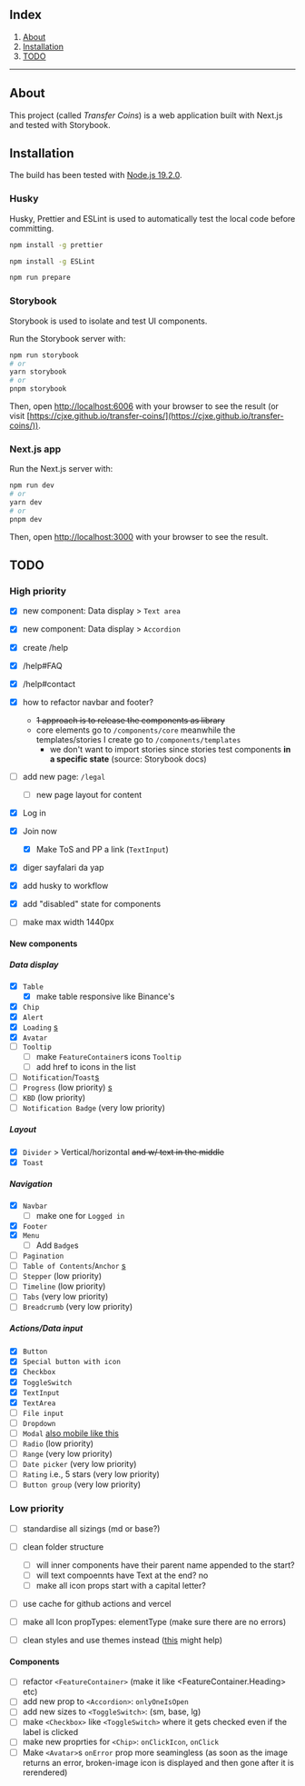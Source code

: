 ## Index

1. [About](#about)
2. [Installation](#installation)
3. [TODO](#todo)

---

## About

This project (called _Transfer Coins_) is a web application built with Next.js and tested with
Storybook.

## Installation

The build has been tested with [Node.js 19.2.0](https://nodejs.org/dist/v19.2.0/).

### Husky

Husky, Prettier and ESLint is used to automatically test the local code before committing.

```bash
npm install -g prettier
```

```bash
npm install -g ESLint
```

```bash
npm run prepare
```

### Storybook

Storybook is used to isolate and test UI components.

Run the Storybook server with:

```bash
npm run storybook
# or
yarn storybook
# or
pnpm storybook
```

Then, open [http://localhost:6006](http://localhost:6006) with your browser to see the result (or
visit [https://cjxe.github.io/transfer-coins/](https://cjxe.github.io/transfer-coins/)).

### Next.js app

Run the Next.js server with:

```bash
npm run dev
# or
yarn dev
# or
pnpm dev
```

Then, open [http://localhost:3000](http://localhost:3000) with your browser to see the result.

## TODO

### High priority

- [x] new component: Data display > `Text area`
- [x] new component: Data display > `Accordion`

- [x] create /help
- [x] /help#FAQ
- [x] /help#contact

- [x] how to refactor navbar and footer?

  - ~~1 approach is to release the components as library~~
  - core elements go to `/components/core` meanwhile the templates/stories I create go to
    `/components/templates`
    - we don't want to import stories since stories test components **in a specific state** (source:
      Storybook docs)

- [ ] add new page: `/legal`

  - [ ] new page layout for content

- [x] Log in
- [x] Join now
  - [x] Make ToS and PP a link (`TextInput`)
- [x] diger sayfalari da yap

- [x] add husky to workflow

- [x] add "disabled" state for components
- [ ] make max width 1440px

#### New components

##### Data display

- [x] `Table`
  - [x] make table responsive like Binance's
- [x] `Chip`
- [x] `Alert`
- [x] `Loading` [s](https://nextui.org/docs/components/loading#types)
- [x] `Avatar`
- [ ] `Tooltip`
  - [ ] make `FeatureContainer`s icons `Tooltip`
  - [ ] add href to icons in the list
- [ ] `Notification`/`Toast`[s](https://ant.design/components/notification)
- [ ] `Progress` (low priority) [s](https://nextui.org/docs/components/progress)
- [ ] `KBD` (low priority)
- [ ] `Notification Badge` (very low priority)

##### Layout

- [x] `Divider` > Vertical/horizontal ~~and w/ text in the middle~~
- [x] `Toast`

##### Navigation

- [x] `Navbar`
  - [ ] make one for `Logged in`
- [x] `Footer`
- [x] `Menu`
  - [ ] Add `Badge`s
- [ ] `Pagination`
- [ ] `Table of Contents`/`Anchor` [s](https://www.emgoto.com/react-table-of-contents/)
- [ ] `Stepper` (low priority)
- [ ] `Timeline` (low priority)
- [ ] `Tabs` (very low priority)
- [ ] `Breadcrumb` (very low priority)

##### Actions/Data input

- [x] `Button`
- [x] `Special button with icon`
- [x] `Checkbox`
- [x] `ToggleSwitch`
- [x] `TextInput`
- [x] `TextArea`
- [ ] `File input`
- [ ] `Dropdown`
- [ ] `Modal` [also mobile like this](https://daisyui.com/components/modal/)
- [ ] `Radio` (low priority)
- [ ] `Range` (very low priority)
- [ ] `Date picker` (very low priority)
- [ ] `Rating` i.e., 5 stars (very low priority)
- [ ] `Button group` (very low priority)

### Low priority

- [ ] standardise all sizings (md or base?)

- [ ] clean folder structure

  - [ ] will inner components have their parent name appended to the start?
  - [ ] will text compoennts have Text at the end? no
  - [ ] make all icon props start with a capital letter?

- [ ] use cache for github actions and vercel

- [ ] make all Icon propTypes: elementType (make sure there are no errors)

- [ ] clean styles and use themes instead
      ([this](https://github.com/themesberg/flowbite-react/blob/be78e5e748a64ee213018837c576a75ed35a4f13/src/lib/theme/default.ts)
      might help)

#### Components

- [ ] refactor `<FeatureContainer>` (make it like <FeatureContainer.Heading> etc)
- [ ] add new prop to `<Accordion>`: `onlyOneIsOpen`
- [ ] add new sizes to `<ToggleSwitch>`: (sm, base, lg)
- [ ] make `<Checkbox>` like `<ToggleSwitch>` where it gets checked even if the label is clicked
- [ ] make new proprties for `<Chip>`: `onClickIcon`, `onClick`
- [ ] Make `<Avatar>`s `onError` prop more seamingless (as soon as the image returns an error,
      broken-image icon is displayed and then gone after it is rerendered)
